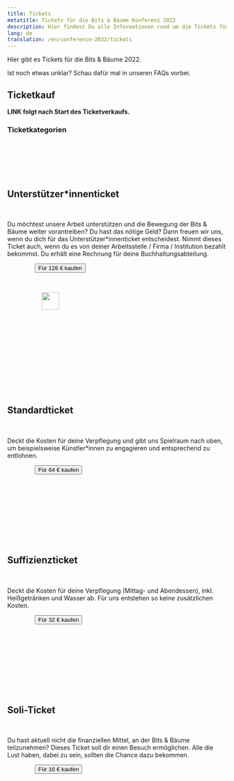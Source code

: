 ```yaml
---
title: Tickets
metatitle: Tickets für die Bits & Bäume Konferenz 2022
description: Hier findest Du alle Informationen rund um die Tickets für die Bits & Bäume Konferenz 2022
lang: de
translation: /en/conference-2022/tickets
---
```

Hier gibt es Tickets für die Bits & Bäume 2022.

Ist noch etwas unklar? Schau dafür mal in unseren FAQs vorbei.

## Ticketkauf

**LINK folgt nach Start des Ticketverkaufs.**

</section><section class="container max-w-7xl">

### Ticketkategorien

<div class="tickets flex flex-wrap justify-center">

        <div class="w-full lg:w-2/3">

            <div class="box box-blue m-4">

                <h2 class="h3">Unterstützer*innenticket</h2>

                <p>Du möchtest unsere Arbeit unterstützen und die Bewegung der Bits & Bäume weiter vorantreiben? Du hast das nötige Geld? Dann freuen wir uns, wenn du dich für das Unterstützer*innenticket entscheidest. Nimmt dieses Ticket auch, wenn du es von deiner Arbeitsstelle / Firma / Institution bezahlt bekommst. Du erhält eine Rechnung für deine Buchhaltungsabteilung.</p>

                <button class="btn-dark">Für 126 € kaufen</button>

                <div class="box__pixel">

                    <img src="/assets/images/pixel-box-ticket.svg" widht="60" height="40">

                </div>

            </div>

        </div>

        <div class="w-full lg:w-1/3">

            <div class="box box-infos m-4">

                <h2 class="h3">Standardticket</h2>

                <p>Deckt die Kosten für deine Verpflegung und gibt uns Spielraum nach oben, um beispielsweise Künstler*innen zu engagieren und entsprechend zu entlohnen.</p>

                <button class="btn-dark">Für 64 € kaufen</button>

            </div>

        </div>

        <div class="w-full lg:w-1/3">

            <div class="box box-infos m-4">

                <h2 class="h3">Suffizienzticket</h2>

                <p>Deckt die Kosten für deine Verpflegung (Mittag- und Abendessen), inkl. Heißgetränken und Wasser ab. Für uns entstehen so keine zusätzlichen Kosten.</p>

                <button class="btn-dark">Für 32 € kaufen</button>

            </div>

        </div>

        <div class="w-full lg:w-1/3">

            <div class="box box-infos m-4">

                <h2 class="h3">Soli-Ticket</h2>

                <p>Du hast aktuell nicht die finanziellen Mittel, an der Bits & Bäume teilzunehmen? Dieses Ticket soll dir einen Besuch ermöglichen. Alle die Lust haben, dabei zu sein, sollten die Chance dazu bekommen.</p>

                <button class="btn-dark">Für 10 € kaufen</button>

            </div>

        </div>

    </div>